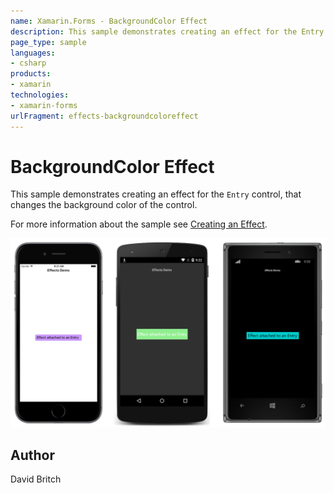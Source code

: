 ```yaml
---
name: Xamarin.Forms - BackgroundColor Effect
description: This sample demonstrates creating an effect for the Entry control, that changes the background color of the control.
page_type: sample
languages:
- csharp
products:
- xamarin
technologies:
- xamarin-forms
urlFragment: effects-backgroundcoloreffect
---
```

# BackgroundColor Effect

This sample demonstrates creating an effect for the `Entry` control, that changes the background color of the control.

For more information about the sample see [Creating an Effect](https://developer.xamarin.com/guides/xamarin-forms/effects/creating/).

![BackgroundColor Effect application screenshot](Screenshots/01All.png "BackgroundColor Effect application screenshot")

## Author

David Britch
